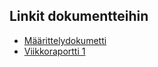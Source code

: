 
## Linkit dokumentteihin

- [Määrittelydokumetti](/Palautukset/Viikko1/Määrittelydokumetti.pdf)
- [Viikkoraportti 1 ](Palautukset/Viikko1/Viikkoraportti_1.pdf)
